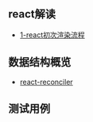 ## react解读

  - [1-react初次渲染流程](https://github.com/wangtianlun/react-for-you/blob/master/posts/1-react%E5%88%9D%E6%AC%A1%E6%B8%B2%E6%9F%93%E6%B5%81%E7%A8%8B.md)

## 数据结构概览

  - [react-reconciler](https://github.com/wangtianlun/react-for-you/blob/master/%E6%95%B0%E6%8D%AE%E7%BB%93%E6%9E%84/react-reconciler.md)

## 测试用例